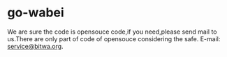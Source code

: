 # go-wabei
We are sure the code is opensouce code,if you need,please send mail to us.There are only part of code of opensouce considering the safe.
E-mail:    service@bitwa.org.
